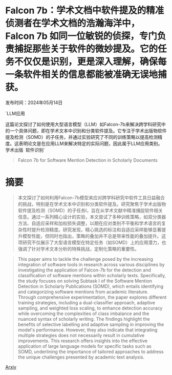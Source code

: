# Falcon 7b：学术文档中软件提及的精准侦测者在学术文档的浩瀚海洋中，Falcon 7b 如同一位敏锐的侦探，专门负责捕捉那些关于软件的微妙提及。它的任务不仅仅是识别，更是深入理解，确保每一条软件相关的信息都能被准确无误地捕获。

发布时间：2024年05月14日

`LLM应用

这篇论文探讨了如何使用大型语言模型（LLM）如Falcon-7b来解决跨学科研究中的一个具体问题，即在学术文本中识别和分类软件提及。它专注于学术出版物软件提及检测（SOMD）的子任务，并通过实验研究了不同的训练策略以提高检测精度。这表明论文是在应用LLM来解决特定的实际问题，因此属于LLM应用类别。` `学术出版` `软件识别`

> Falcon 7b for Software Mention Detection in Scholarly Documents

# 摘要

> 本文探讨了如何利用Falcon-7b模型来应对跨学科研究中软件工具日益融合的挑战，特别是在学术文本中识别和分类软件提及。研究聚焦于学术出版物软件提及检测（SOMD）的子任务I，旨在从学术文献中精准捕捉软件相关信息。通过一系列精心设计的实验，本文尝试了多种训练策略，如双分类器方法、自适应采样和加权损失调整，以期在应对类别不平衡和学术语言的复杂性时提升检测精度。研究发现，精心挑选的标注和自适应采样能够显著提升模型性能，但同时也指出，策略的叠加并不总是带来性能的叠加提升。这项研究不仅展示了大型语言模型在特定任务（如SOMD）上的应用潜力，也强调了针对学术文本分析的特殊挑战，定制化策略的重要性。

> This paper aims to tackle the challenge posed by the increasing integration of software tools in research across various disciplines by investigating the application of Falcon-7b for the detection and classification of software mentions within scholarly texts. Specifically, the study focuses on solving Subtask I of the Software Mention Detection in Scholarly Publications (SOMD), which entails identifying and categorizing software mentions from academic literature. Through comprehensive experimentation, the paper explores different training strategies, including a dual-classifier approach, adaptive sampling, and weighted loss scaling, to enhance detection accuracy while overcoming the complexities of class imbalance and the nuanced syntax of scholarly writing. The findings highlight the benefits of selective labelling and adaptive sampling in improving the model's performance. However, they also indicate that integrating multiple strategies does not necessarily result in cumulative improvements. This research offers insights into the effective application of large language models for specific tasks such as SOMD, underlining the importance of tailored approaches to address the unique challenges presented by academic text analysis.

[Arxiv](https://arxiv.org/abs/2405.08514)